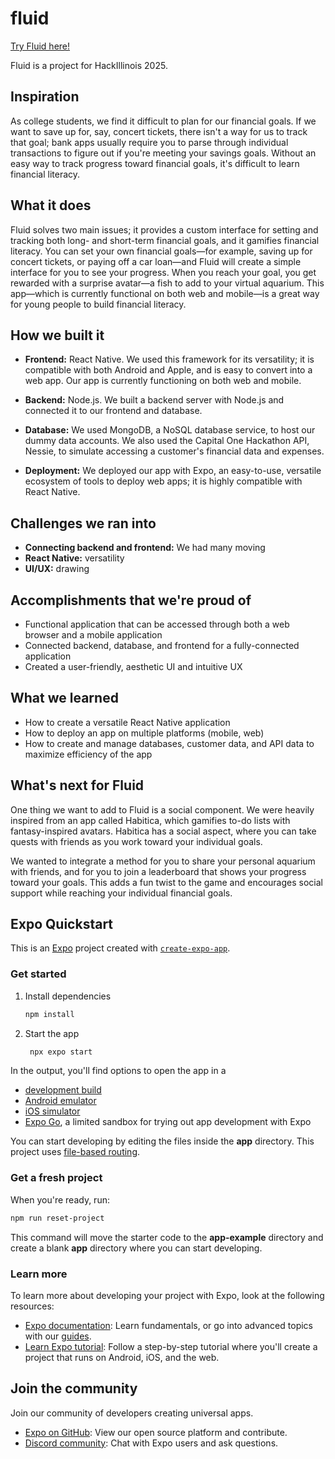 # fluid

[Try Fluid here!](https://fluid-08e12e--4r8yipyc3r.expo.app/)

Fluid is a project for HackIllinois 2025.

## Inspiration

As college students, we find it difficult to plan for our financial goals. If we want to save up for, say, concert tickets, there isn't a way for us to track that goal; bank apps usually require you to parse through individual transactions to figure out if you're meeting your savings goals. Without an easy way to track progress toward financial goals, it's difficult to learn financial literacy.

## What it does

Fluid solves two main issues; it provides a custom interface for setting and tracking both long- and short-term financial goals, and it gamifies financial literacy. You can set your own financial goals—for example, saving up for concert tickets, or paying off a car loan—and Fluid will create a simple interface for you to see your progress. When you reach your goal, you get rewarded with a surprise avatar—a fish to add to your virtual aquarium. This app—which is currently functional on both web and mobile—is a great way for young people to build financial literacy.

## How we built it

- **Frontend:** React Native. We used this framework for its versatility; it is compatible with both Android and Apple, and is easy to convert into a web app. Our app is currently functioning on both web and mobile.

- **Backend:** Node.js. We built a backend server with Node.js and connected it to our frontend and database.

- **Database:** We used MongoDB, a NoSQL database service, to host our dummy data accounts. We also used the Capital One Hackathon API, Nessie, to simulate accessing a customer's financial data and expenses.

- **Deployment:** We deployed our app with Expo, an easy-to-use, versatile ecosystem of tools to deploy web apps; it is highly compatible with React Native.

## Challenges we ran into
- **Connecting backend and frontend:** We had many moving 
- **React Native:** versatility
- **UI/UX:** drawing

## Accomplishments that we're proud of
- Functional application that can be accessed through both a web browser and a mobile application
- Connected backend, database, and frontend for a fully-connected application
- Created a user-friendly, aesthetic UI and intuitive UX 

## What we learned
- How to create a versatile React Native application
- How to deploy an app on multiple platforms (mobile, web)
- How to create and manage databases, customer data, and API data to maximize efficiency of the app

## What's next for Fluid
One thing we want to add to Fluid is a social component. We were heavily inspired from an app called Habitica, which gamifies to-do lists with fantasy-inspired avatars. Habitica has a social aspect, where you can take quests with friends as you work toward your individual goals.

We wanted to integrate a method for you to share your personal aquarium with friends, and for you to join a leaderboard that shows your progress toward your goals. This adds a fun twist to the game and encourages social support while reaching your individual financial goals.

## Expo Quickstart

This is an [Expo](https://expo.dev) project created with [`create-expo-app`](https://www.npmjs.com/package/create-expo-app).

### Get started

1. Install dependencies

   ```bash
   npm install
   ```

2. Start the app

   ```bash
    npx expo start
   ```

In the output, you'll find options to open the app in a

- [development build](https://docs.expo.dev/develop/development-builds/introduction/)
- [Android emulator](https://docs.expo.dev/workflow/android-studio-emulator/)
- [iOS simulator](https://docs.expo.dev/workflow/ios-simulator/)
- [Expo Go](https://expo.dev/go), a limited sandbox for trying out app development with Expo

You can start developing by editing the files inside the **app** directory. This project uses [file-based routing](https://docs.expo.dev/router/introduction).

### Get a fresh project

When you're ready, run:

```bash
npm run reset-project
```

This command will move the starter code to the **app-example** directory and create a blank **app** directory where you can start developing.

### Learn more

To learn more about developing your project with Expo, look at the following resources:

- [Expo documentation](https://docs.expo.dev/): Learn fundamentals, or go into advanced topics with our [guides](https://docs.expo.dev/guides).
- [Learn Expo tutorial](https://docs.expo.dev/tutorial/introduction/): Follow a step-by-step tutorial where you'll create a project that runs on Android, iOS, and the web.

## Join the community

Join our community of developers creating universal apps.

- [Expo on GitHub](https://github.com/expo/expo): View our open source platform and contribute.
- [Discord community](https://chat.expo.dev): Chat with Expo users and ask questions.

